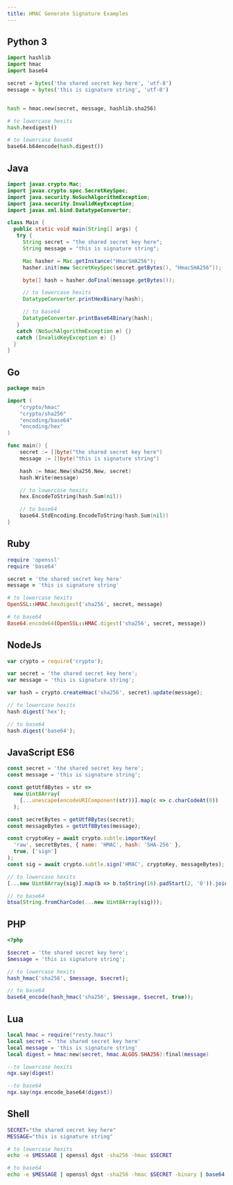 ```yaml
---
title: HMAC Generate Signature Examples
---
```


<!--
#
# Licensed to the Apache Software Foundation (ASF) under one or more
# contributor license agreements.  See the NOTICE file distributed with
# this work for additional information regarding copyright ownership.
# The ASF licenses this file to You under the Apache License, Version 2.0
# (the "License"); you may not use this file except in compliance with
# the License.  You may obtain a copy of the License at
#
#     http://www.apache.org/licenses/LICENSE-2.0
#
# Unless required by applicable law or agreed to in writing, software
# distributed under the License is distributed on an "AS IS" BASIS,
# WITHOUT WARRANTIES OR CONDITIONS OF ANY KIND, either express or implied.
# See the License for the specific language governing permissions and
# limitations under the License.
#
-->

## Python 3

```python
import hashlib
import hmac
import base64

secret = bytes('the shared secret key here', 'utf-8')
message = bytes('this is signature string', 'utf-8')


hash = hmac.new(secret, message, hashlib.sha256)

# to lowercase hexits
hash.hexdigest()

# to lowercase base64
base64.b64encode(hash.digest())
```

## Java

```java
import javax.crypto.Mac;
import javax.crypto.spec.SecretKeySpec;
import java.security.NoSuchAlgorithmException;
import java.security.InvalidKeyException;
import javax.xml.bind.DatatypeConverter;

class Main {
  public static void main(String[] args) {
   try {
     String secret = "the shared secret key here";
     String message = "this is signature string";

     Mac hasher = Mac.getInstance("HmacSHA256");
     hasher.init(new SecretKeySpec(secret.getBytes(), "HmacSHA256"));

     byte[] hash = hasher.doFinal(message.getBytes());

     // to lowercase hexits
     DatatypeConverter.printHexBinary(hash);

     // to base64
     DatatypeConverter.printBase64Binary(hash);
   }
   catch (NoSuchAlgorithmException e) {}
   catch (InvalidKeyException e) {}
  }
}
```

## Go

```go
package main

import (
    "crypto/hmac"
    "crypto/sha256"
    "encoding/base64"
    "encoding/hex"
)

func main() {
    secret := []byte("the shared secret key here")
    message := []byte("this is signature string")

    hash := hmac.New(sha256.New, secret)
    hash.Write(message)

    // to lowercase hexits
    hex.EncodeToString(hash.Sum(nil))

    // to base64
    base64.StdEncoding.EncodeToString(hash.Sum(nil))
}
```

## Ruby

```ruby
require 'openssl'
require 'base64'

secret = 'the shared secret key here'
message = 'this is signature string'

# to lowercase hexits
OpenSSL::HMAC.hexdigest('sha256', secret, message)

# to base64
Base64.encode64(OpenSSL::HMAC.digest('sha256', secret, message))
```

## NodeJs

```js
var crypto = require('crypto');

var secret = 'the shared secret key here';
var message = 'this is signature string';

var hash = crypto.createHmac('sha256', secret).update(message);

// to lowercase hexits
hash.digest('hex');

// to base64
hash.digest('base64');
```

## JavaScript ES6

```js
const secret = 'the shared secret key here';
const message = 'this is signature string';

const getUtf8Bytes = str =>
  new Uint8Array(
    [...unescape(encodeURIComponent(str))].map(c => c.charCodeAt(0))
  );

const secretBytes = getUtf8Bytes(secret);
const messageBytes = getUtf8Bytes(message);

const cryptoKey = await crypto.subtle.importKey(
  'raw', secretBytes, { name: 'HMAC', hash: 'SHA-256' },
  true, ['sign']
);
const sig = await crypto.subtle.sign('HMAC', cryptoKey, messageBytes);

// to lowercase hexits
[...new Uint8Array(sig)].map(b => b.toString(16).padStart(2, '0')).join('');

// to base64
btoa(String.fromCharCode(...new Uint8Array(sig)));
```

## PHP

```php
<?php

$secret = 'the shared secret key here';
$message = 'this is signature string';

// to lowercase hexits
hash_hmac('sha256', $message, $secret);

// to base64
base64_encode(hash_hmac('sha256', $message, $secret, true));
```

## Lua

```lua
local hmac = require("resty.hmac")
local secret = 'the shared secret key here'
local message = 'this is signature string'
local digest = hmac:new(secret, hmac.ALGOS.SHA256):final(message)

--to lowercase hexits
ngx.say(digest)

--to base64
ngx.say(ngx.encode_base64(digest))
```

## Shell

```bash
SECRET="the shared secret key here"
MESSAGE="this is signature string"

# to lowercase hexits
echo -e $MESSAGE | openssl dgst -sha256 -hmac $SECRET

# to base64
echo -e $MESSAGE | openssl dgst -sha256 -hmac $SECRET -binary | base64
```
